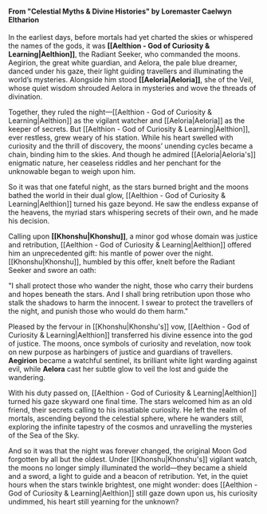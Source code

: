 #### From "Celestial Myths & Divine Histories" by Loremaster Caelwyn Eltharion

In the earliest days, before mortals had yet charted the skies or whispered the names of the gods, it was **[[Aelthion - God of Curiosity & Learning|Aelthion]]**, the Radiant Seeker, who commanded the moons. Aegirion, the great white guardian, and Aelora, the pale blue dreamer, danced under his gaze, their light guiding travellers and illuminating the world’s mysteries. Alongside him stood **[[Aeloria|Aeloria]]**, she of the Veil, whose quiet wisdom shrouded Aelora in mysteries and wove the threads of divination.

Together, they ruled the night—[[Aelthion - God of Curiosity & Learning|Aelthion]] as the vigilant watcher and [[Aeloria|Aeloria]] as the keeper of secrets. But [[Aelthion - God of Curiosity & Learning|Aelthion]], ever restless, grew weary of his station. While his heart swelled with curiosity and the thrill of discovery, the moons’ unending cycles became a chain, binding him to the skies. And though he admired [[Aeloria|Aeloria's]] enigmatic nature, her ceaseless riddles and her penchant for the unknowable began to weigh upon him.

So it was that one fateful night, as the stars burned bright and the moons bathed the world in their dual glow, [[Aelthion - God of Curiosity & Learning|Aelthion]] turned his gaze beyond. He saw the endless expanse of the heavens, the myriad stars whispering secrets of their own, and he made his decision.

Calling upon **[[Khonshu|Khonshu]]**, a minor god whose domain was justice and retribution, [[Aelthion - God of Curiosity & Learning|Aelthion]] offered him an unprecedented gift: his mantle of power over the night. [[Khonshu|Khonshu]], humbled by this offer, knelt before the Radiant Seeker and swore an oath:

"I shall protect those who wander the night, those who carry their burdens and hopes beneath the stars. And I shall bring retribution upon those who stalk the shadows to harm the innocent. I swear to protect the travellers of the night, and punish those who would do them harm."

Pleased by the fervour in [[Khonshu|Khonshu's]] vow, [[Aelthion - God of Curiosity & Learning|Aelthion]] transferred his divine essence into the god of justice. The moons, once symbols of curiosity and revelation, now took on new purpose as harbingers of justice and guardians of travellers. **Aegirion** became a watchful sentinel, its brilliant white light warding against evil, while **Aelora** cast her subtle glow to veil the lost and guide the wandering.

With his duty passed on, [[Aelthion - God of Curiosity & Learning|Aelthion]] turned his gaze skyward one final time. The stars welcomed him as an old friend, their secrets calling to his insatiable curiosity. He left the realm of mortals, ascending beyond the celestial sphere, where he wanders still, exploring the infinite tapestry of the cosmos and unravelling the mysteries of the Sea of the Sky.

And so it was that the night was forever changed, the original Moon God forgotten by all but the oldest. Under [[Khonshu|Khonshu's]] vigilant watch, the moons no longer simply illuminated the world—they became a shield and a sword, a light to guide and a beacon of retribution. Yet, in the quiet hours when the stars twinkle brightest, one might wonder: does [[Aelthion - God of Curiosity & Learning|Aelthion]] still gaze down upon us, his curiosity undimmed, his heart still yearning for the unknown?